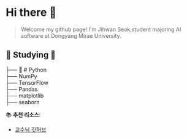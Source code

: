 # Hi there 👋
>Welcome my github page!
>I'm Jihwan Seok,student majoring AI software at Dongyang Mirae University.
  
  
  ## 📖 Studying 📖  
├── 🐍 # Python    
      ├── NumPy  
    ├── TensorFlow  
    ├── Pandas  
    ├── matplotlib  
    ├── seaborn  



📚 **추천 리소스**:  
- [교수님 깃허브](https://github.com/ai7dnn)
   

